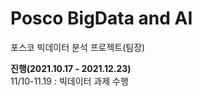 # Posco BigData and AI
포스코 빅데이터 분석 프로젝트(팀장)

**진행(2021.10.17 - 2021.12.23)**  
11/10-11.19 : 빅데이터 과제 수행
